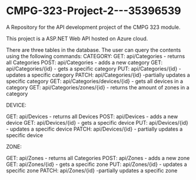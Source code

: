 # CMPG-323-Project-2---35396539
A Repository for the API development project of the CMPG 323 module.

This project is a ASP.NET Web API hosted on Azure cloud.

There are three tables in the database. The user can query the contents using the following commands:
CATEGORY:
GET: api/Categories - returns all Categories
POST: api/Categories - adds a new category
GET: api/Categories/{id} - gets a specific category
PUT: api/Categories/{id} - updates a specific category
PATCH: api/Categories/{id} -partially updates a specific category
GET: api/Categories/devices/{id} - gets all devices in a category
GET: api/Categories/zones/{id} - returns the amount of zones in a category

DEVICE:

GET: api/Devices - returns all Devices
POST: api/Devices - adds a new device
GET: api/Devices/{id} - gets a specific device
PUT: api/Devices/{id} - updates a specific device
PATCH: api/Devices/{id} - partially updates a specific device


ZONE:

GET: api/Zones - returns all Categories
POST: api/Zones - adds a new zone
GET: api/Zones/{id} - gets a specific zone
PUT: api/Zones/{id} - updates a specific zone
PATCH: api/Zones/{id} -partially updates a specific zone
